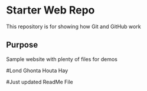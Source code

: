 # Starter Web Repo

This repository is for showing how Git and GitHub work

## Purpose

Sample website with plenty of files for demos

#Lond Ghonta Houta Hay

#Just updated ReadMe File
